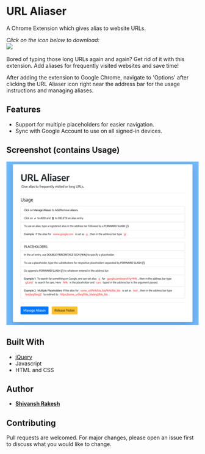 # URL Aliaser

A Chrome Extension which gives alias to website URLs.

_Click on the icon below to download:_ \
[![](https://storage.googleapis.com/chrome-gcs-uploader.appspot.com/image/WlD8wC6g8khYWPJUsQceQkhXSlv1/mPGKYBIR2uCP0ApchDXE.png)](https://chrome.google.com/webstore/detail/url-aliaser/dpmjkbfpciagadmabadpflnhlkhcaaii)

Bored of typing those long URLs again and again? Get rid of it with this extension. Add aliases for frequently visited websites and save time!

After adding the extension to Google Chrome, navigate to 'Options' after clicking the URL Aliaser icon right near the address bar for the usage instructions and managing aliases.


## Features

* Support for multiple placeholders for easier navigation.
* Sync with Google Account to use on all signed-in devices.


## Screenshot (contains Usage)
![](./images/Screenshot-new.png)


## Built With

* [jQuery](https://api.jquery.com/)
* Javascript
* HTML and CSS


## Author

* [**Shivansh Rakesh**](https://shivanshrakesh.github.io)


## Contributing
Pull requests are welcomed. For major changes, please open an issue first to discuss what you would like to change.
